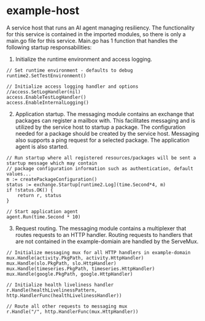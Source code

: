 # example-host

A service host that runs an AI agent managing resiliency. The functionality for this service is contained in the imported modules, so there is only a main.go file for this service.
Main.go has 1 function that handles the following startup responsabilities:

  1. Initialize the runtime environment and access logging.
~~~
// Set runtime environment - defaults to debug
runtime2.SetTestEnvironment()

// Initialize access logging handler and options
//access.SetLogHandler(nil)
access.EnableTestLogHandler()
access.EnableInternalLogging()
~~~

  2. Application startup. The messaging module contains an exchange that packages can register a mailbox with. This facilitates messaging and is utilized by the service host to startup
     a package. The configuration needed for a package should be created by the service host. Messaging also supports a ping request for a selected package. The application agent is also
     started. 
~~~
// Run startup where all registered resources/packages will be sent a startup message which may contain
// package configuration information such as authentication, default values...
m := createPackageConfiguration()
status := exchange.Startup[runtime2.Log](time.Second*4, m)
if !status.OK() {
    return r, status
}

// Start application agent
agent.Run(time.Second * 10)
~~~

  3. Request routing. The messaging module contains a multiplexer that routes requests to an HTTP handler. Routing requests to handlers that are not contained in the example-domiain are handled by the ServeMux. 
 ~~~
// Initialize messaging mux for all HTTP handlers in example-domain
mux.Handle(activity.PkgPath, activity.HttpHandler)
mux.Handle(slo.PkgPath, slo.HttpHandler)
mux.Handle(timeseries.PkgPath, timeseries.HttpHandler)
mux.Handle(google.PkgPath, google.HttpHandler)

// Initialize health liveliness handler
r.Handle(healthLivelinessPattern, http.HandlerFunc(healthLivelinessHandler))

// Route all other requests to messaging mux
r.Handle("/", http.HandlerFunc(mux.HttpHandler))
~~~




